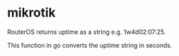 # mikrotik
RouterOS returns uptime as a string e.g. 1w4d02:07:25.

This function in go converts the uptime string in seconds.
